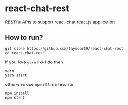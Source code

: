 # react-chat-rest
RESTful APIs to support react-chat react.js application

## How to run?
```
git clone https://github.com/taymoor89/react-chat-rest
cd react-chat-rest
```
If you love `yarn` like I do then
```
yarn
yarn start
```
otherwise use `npm` all time favorite
```
npm install
npm start
```
